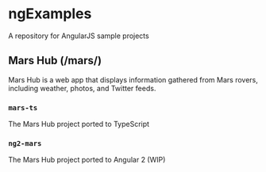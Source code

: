# ngExamples

A repository for AngularJS sample projects

## Mars Hub (/mars/)

Mars Hub is a web app that displays information gathered from Mars rovers, including weather, photos, and Twitter feeds.

### `mars-ts`

The Mars Hub project ported to TypeScript

### `ng2-mars`

The Mars Hub project ported to Angular 2 (WIP)